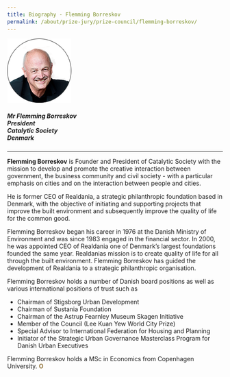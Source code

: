 ```yaml
---
title: Biography - Flemming Borreskov
permalink: /about/prize-jury/prize-council/flemming-borreskov/
---
```


<div style="width:150px"><img src="/images/jury/flemming-borreskov.png" alt="Flemming Borreskov" /></div>

##### **Mr Flemming Borreskov** <br> President <br> Catalytic Society <br> Denmark

---

**Flemming Borreskov** is Founder and President of Catalytic Society with the mission to develop and promote the creative interaction between government, the business community and civil society - with a particular emphasis on cities and on the interaction between people and cities.

He is former CEO of Realdania, a strategic philanthropic foundation based in Denmark, with the objective of initiating and supporting projects that improve the built environment and subsequently improve the quality of life for the common good.

Flemming Borreskov began his career in 1976 at the Danish Ministry of Environment and was since 1983 engaged in the financial sector. In 2000, he was appointed CEO of Realdania one of Denmark’s largest foundations founded the same year. Realdanias mission is to create quality of life for all through the built environment. Flemming Borreskov has guided the development of Realdania to a strategic philanthropic organisation.

Flemming Borreskov holds a number of Danish board positions as well as various international positions of trust such as

- Chairman of Stigsborg Urban Development
- Chairman of Sustania Foundation
- Chairman of the Astrup Fearnley Museum Skagen Initiative
- Member of the Council (Lee Kuan Yew World City Prize)
- Special Advisor to International Federation for Housing and Planning
- Initiator of the Strategic Urban Governance Masterclass Program for Danish Urban Executives

Flemming Borreskov holds a MSc in Economics from Copenhagen University. **<font color="#967942">O</font>**
